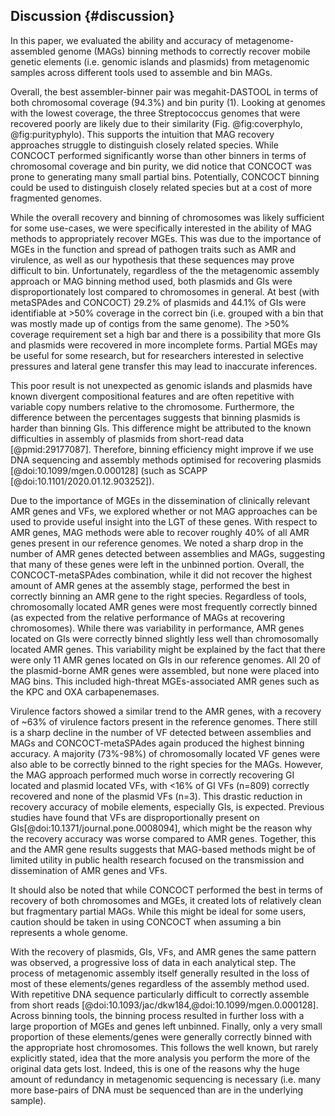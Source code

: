 ## Discussion {#discussion}

In this paper, we evaluated the ability and accuracy of metagenome-assembled genome (MAGs) binning methods to correctly recover mobile genetic elements (i.e. genomic islands and plasmids) from metagenomic samples across different tools used to assemble and bin MAGs.

Overall, the best assembler-binner pair was megahit-DASTOOL in terms of both chromosomal coverage (94.3%) and bin purity (1).
Looking at genomes with the lowest coverage, the three Streptococcus genomes that were recovered poorly are likely due to their similarity (Fig. @fig:coverphylo, @fig:purityphylo).
This supports the intuition that MAG recovery approaches struggle to distinguish closely related species.
While CONCOCT performed significantly worse than other binners in terms of chromosomal coverage and bin purity, we did notice that CONCOCT was prone to generating many small partial bins.
Potentially, CONCOCT binning could be used to distinguish closely related species but at a cost of more fragmented genomes.

While the overall recovery and binning of chromosomes was likely sufficient for some use-cases, we were specifically interested in the ability of MAG methods to appropriately recover MGEs. This was due to the importance of MGEs in the function and spread of pathogen traits such as AMR and virulence, as well as our hypothesis that these sequences may prove difficult to bin. Unfortunately, regardless of the the metagenomic assembly approach or MAG binning method used, both plasmids and GIs were disproportionately lost compared to chromosomes in general. At best (with metaSPAdes and CONCOCT) 29.2% of plasmids and 44.1% of GIs were identifiable at >50% coverage in the correct bin (i.e. grouped with a bin that was mostly made up of contigs from the same genome). The >50% coverage requirement set a high bar and there is a possibility that more GIs and plasmids were recovered in more incomplete forms. 
Partial MGEs may be useful for some research, but for researchers interested in selective pressures and lateral gene transfer this may lead to inaccurate inferences. 

This poor result is not unexpected as genomic islands and plasmids have known divergent compositional features and are often repetitive with variable copy numbers relative to the chromosome.
Furthermore, the difference between the percentages suggests that binning plasmids is harder than binning GIs.
This difference might be attributed to the known difficulties in assembly of plasmids from short-read data [@pmid:29177087].
Therefore, binning efficiency might improve if we use DNA sequencing and assembly methods optimised for recovering plasmids [@doi:10.1099/mgen.0.000128] (such as SCAPP [@doi:10.1101/2020.01.12.903252]).

Due to the importance of MGEs in the dissemination of clinically relevant AMR genes and VFs, we explored whether or not MAG approaches can be used to provide useful insight into the LGT of these genes.
With respect to AMR genes, MAG methods were able to recover roughly 40% of all AMR genes present in our reference genomes.
We noted a sharp drop in the number of AMR genes detected between assemblies and MAGs, suggesting that many of these genes were left in the unbinned portion.
Overall, the CONCOCT-metaSPAdes combination, while it did not recover the highest amount of AMR genes at the assembly stage, performed the best in correctly binning an AMR gene to the right species.
Regardless of tools, chromosomally located AMR genes were most frequently correctly binned (as expected from the relative performance of MAGs at recovering chromosomes).
While there was variability in performance, AMR genes located on GIs were correctly binned slightly less well than chromosomally located AMR genes.
This variability might be explained by the fact that there were only 11 AMR genes located on GIs in our reference genomes.
All 20 of the plasmid-borne AMR genes were assembled, but none were placed into MAG bins.
This included high-threat MGEs-associated AMR genes such as the KPC and OXA carbapenemases.

Virulence factors showed a similar trend to the AMR genes, with a recovery of ~63% of virulence factors present in the reference genomes.
There still is a sharp decline in the number of VF detected between assemblies and MAGs and CONCOCT-metaSPAdes again produced the highest binning accuracy.
A majority (73%-98%) of chromosomally located VF genes were also able to be correctly binned to the right species for the MAGs.
However, the MAG approach performed much worse in correctly recovering GI located and plasmid located VFs, with <16% of GI VFs (n=809) correctly recovered and none of the plasmid VFs (n=3).
This drastic reduction in recovery accuracy of mobile elements, especially GIs, is expected.
Previous studies have found that VFs are disproportionally present on GIs[@doi:10.1371/journal.pone.0008094], which might be the reason why the recovery accuracy was worse compared to AMR genes.
Together, this and the AMR gene results suggests that MAG-based methods might be of limited utility in public health research focused on the transmission and dissemination of AMR genes and VFs. 

It should also be noted that while CONCOCT performed the best in terms of recovery of both chromosomes and MGEs, it created lots of relatively clean but fragmentary partial MAGs.
While this might be ideal for some users, caution should be taken in using CONCOCT when assuming a bin represents a whole genome.

With the recovery of plasmids, GIs, VFs, and AMR genes the same pattern was observed, a progressive loss of data in each analytical step.
The process of metagenomic assembly itself generally resulted in the loss of most of these elements/genes regardless of the assembly method used.
With repetitive DNA sequence particularly difficult to correctly assemble from short reads [@doi:10.1093/jac/dkw184,@doi:10.1099/mgen.0.000128].
Across binning tools, the binning process resulted in further loss with a large proportion of MGEs and genes left unbinned.
Finally, only a very small proportion of these elements/genes were generally correctly binned with the appropriate host chromosomes.
This follows the well known, but rarely explicitly stated, idea that the more analysis you perform the more of the original data gets lost.
Indeed, this is one of the reasons why the huge amount of redundancy in metagenomic sequencing is necessary (i.e. many more base-pairs of DNA must be sequenced than are in the underlying sample).
